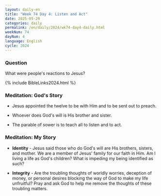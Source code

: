 ```yaml
---
layout: daily-en
title: "Week 74 Day 4: Listen and Act"
date: 2025-05-29
categories: daily
permalink: /en/daily/2024/wk74-day4-daily.html
weekNum: 74
dayNum: 4
language: English
cycle: 2024
---
```


### Question     
What were people's reactions to Jesus?

{% include BibleLinks2024.html %} 

### Meditation: God's Story   
+ Jesus appointed the twelve to be with Him and to be sent out to preach.

+ Whoever does God's will is His brother and sister. 

+ The parable of sower is to teach all to listen and to act. 

### Meditation: My Story   
+ **Identity** - Jesus said those who do God's will are His brothers, sisters, and mother. We are a member of Jesus' family for our faith in Him. Am I living a life as God's children? What is impeding my being identified as such? 

+ **Integrity** - Are the troubling thoughts of worldly worries, deception of money, or personal desires blocking the way of God to make my life unfruitful? Pray and ask God to help me remove the thoughts of these troubling matters. 
